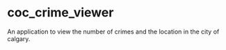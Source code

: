 # coc_crime_viewer
An application to view the number of crimes and the location in the city of calgary.
